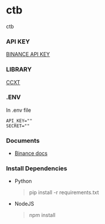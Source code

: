 # ctb

ctb

### API KEY

[BINANCE API KEY](https://testnet.binance.vision/key/generate)

### LIBRARY

[CCXT](https://www.npmjs.com/package/ccxt)

### .ENV

In .env file

```
API_KEY=""
SECRET=""
```

### Documents

- [Binance docs](https://binance-docs.github.io/apidocs/spot/en/)

### Install Dependencies

- Python

  > pip install -r requirements.txt

- NodeJS
  > npm install
